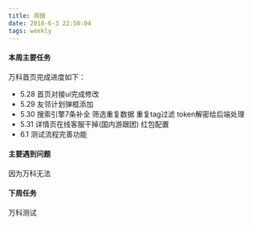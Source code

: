 ```yaml
---
title: 周报
date: 2018-6-3 22:50:04
tags: weekly
---
```


#### 本周主要任务

万科首页完成进度如下：
- 5.28 首页对接ui完成修改
- 5.29 友邻计划弹框添加
- 5.30 搜索引擎7条补全
       筛选重复数据
       重复tag过滤
       token解密给后端处理
- 5.31 详情页在线客服干掉(国内游跟团)
       红包配置
- 6.1 测试流程完善功能

#### 主要遇到问题

因为万科无法

#### 下周任务

万科测试
